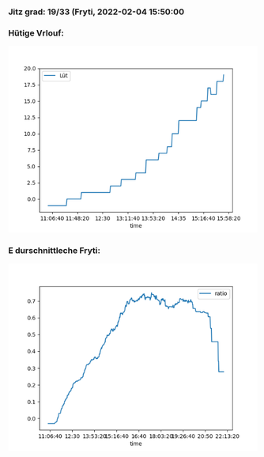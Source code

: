 ### Jitz grad: 19/33 (Fryti, 2022-02-04 15:50:00

### Hütige Vrlouf:
![Graph](Today.png)

### E durschnittleche Fryti:
![Graph](Fryti.png)
